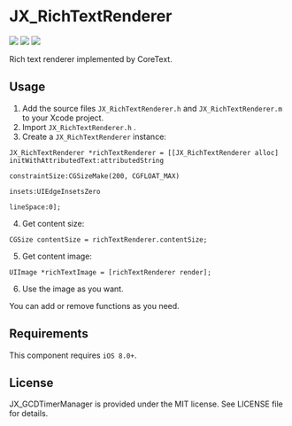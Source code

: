 # JX_RichTextRenderer

![](https://img.shields.io/github/license/mashape/apistatus.svg) ![](https://img.shields.io/badge/platform-iOS-lightgrey.svg) ![](https://img.shields.io/badge/iOS-8.0%2B-blue.svg)

Rich text renderer implemented by CoreText.

## Usage

 1. Add the source files `JX_RichTextRenderer.h` and `JX_RichTextRenderer.m` to your Xcode project.
 2. Import `JX_RichTextRenderer.h` .
 3. Create a `JX_RichTextRenderer` instance:
 ```
 JX_RichTextRenderer *richTextRenderer = [[JX_RichTextRenderer alloc] initWithAttributedText:attributedString
                                                                                 constraintSize:CGSizeMake(200, CGFLOAT_MAX)
                                                                                         insets:UIEdgeInsetsZero
                                                                                      lineSpace:0];
 ```
 4. Get content size:
 ```
 CGSize contentSize = richTextRenderer.contentSize;
 ```
 5. Get content image:
 ```
 UIImage *richTextImage = [richTextRenderer render];
 ```
 6. Use the image as you want.
 
 You can add or remove functions as you need.
 
 ## Requirements

This component requires `iOS 8.0+`.

## License

JX_GCDTimerManager is provided under the MIT license. See LICENSE file for details.
